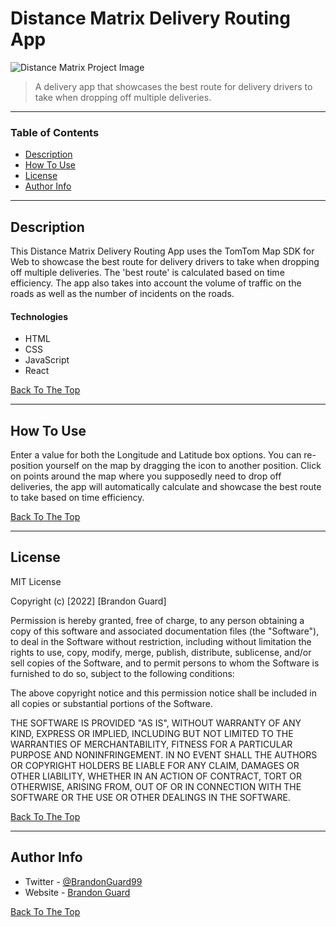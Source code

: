 # Distance Matrix Delivery Routing App

![Distance Matrix Project Image](https://www.brandonguard.com/images/portfolio/PortfolioImages/Delivery-App/delivery-app-img6.png)

> A delivery app that showcases the best route for delivery drivers to take when dropping off multiple deliveries.

---

### Table of Contents

- [Description](#description)
- [How To Use](#how-to-use)
- [License](#license)
- [Author Info](#author-info)

---

## Description

This Distance Matrix Delivery Routing App uses the TomTom Map SDK for Web to showcase the best route for delivery drivers to take when dropping off multiple deliveries. The 'best route' is calculated based on time efficiency. The app also takes into account the volume of traffic on the roads as well as the number of incidents on the roads.

#### Technologies

- HTML
- CSS
- JavaScript
- React

[Back To The Top](#distance-matrix-delivery-routing-app)

---

## How To Use

Enter a value for both the Longitude and Latitude box options. You can
re-position yourself on the map by dragging the icon to another position.
Click on points around the map where you supposedly need to drop off
deliveries, the app will automatically calculate and showcase the best
route to take based on time efficiency.

[Back To The Top](#distance-matrix-delivery-routing-app)

---

## License

MIT License

Copyright (c) [2022] [Brandon Guard]

Permission is hereby granted, free of charge, to any person obtaining a copy
of this software and associated documentation files (the "Software"), to deal
in the Software without restriction, including without limitation the rights
to use, copy, modify, merge, publish, distribute, sublicense, and/or sell
copies of the Software, and to permit persons to whom the Software is
furnished to do so, subject to the following conditions:

The above copyright notice and this permission notice shall be included in all
copies or substantial portions of the Software.

THE SOFTWARE IS PROVIDED "AS IS", WITHOUT WARRANTY OF ANY KIND, EXPRESS OR
IMPLIED, INCLUDING BUT NOT LIMITED TO THE WARRANTIES OF MERCHANTABILITY,
FITNESS FOR A PARTICULAR PURPOSE AND NONINFRINGEMENT. IN NO EVENT SHALL THE
AUTHORS OR COPYRIGHT HOLDERS BE LIABLE FOR ANY CLAIM, DAMAGES OR OTHER
LIABILITY, WHETHER IN AN ACTION OF CONTRACT, TORT OR OTHERWISE, ARISING FROM,
OUT OF OR IN CONNECTION WITH THE SOFTWARE OR THE USE OR OTHER DEALINGS IN THE
SOFTWARE.

[Back To The Top](#distance-matrix-delivery-routing-app)

---

## Author Info

- Twitter - [@BrandonGuard99](https://twitter.com/BrandonGuard99)
- Website - [Brandon Guard](https://brandonguard.com)

[Back To The Top](#distance-matrix-delivery-routing-app)
